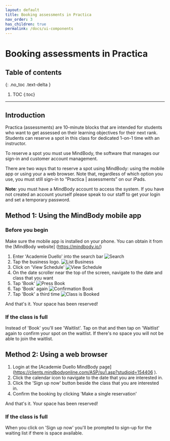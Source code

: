 ```yaml
---
layout: default
title: Booking assessments in Practica 
nav_order: 3
has_children: true
permalink: /docs/ui-components
---
```

# Booking assessments in Practica

## Table of contents
{: .no_toc .text-delta }

1. TOC
{:toc}

---

## Introduction
Practica (assessments) are 10-minute blocks that are intended for students who want to get assessed on their learning
objectives for their next rank. Students can reserve a spot in this class for dedicated 1-on-1 time with an instructor.

To reserve a spot you must use MindBody, the software that manages our sign-in and customer account management.

There are two ways that to reserve a spot using MindBody: using the mobile app or using your a web browser.
Note that, regardless of which option you use, you must still sign-in to “Practica | assessments” on our iPads.

**Note**: you must have a MindBody account to access the system. If you have not created an account yourself please speak
to our staff to get your login and set a temporary password.
 
## Method 1: Using the MindBody mobile app

### Before you begin
Make sure the mobile app is installed on your phone. You can obtain it from the [MindBody website] (https://mindbody.io/)

1. Enter 'Academie Duello' into the search bar
![Search](https://github.com/clintonbf/Lynns-and-Clints-doc-project/blob/gh-pages/assets/images/practica-mobile-1.png?raw=true)
2. Tap the business logo.
![List Business](https://github.com/clintonbf/Lynns-and-Clints-doc-project/blob/gh-pages/assets/images/practica-desktop-2.png?raw=true)
3. Click on 'View Schedule'
![View Schedule](https://github.com/clintonbf/Lynns-and-Clints-doc-project/blob/gh-pages/assets/images/practica-mobile-3.png?raw=true)
4. On the date scroller near the top of the screen, navigate to the date and class that you want
5. Tap 'Book'
![Press Book](https://github.com/clintonbf/Lynns-and-Clints-doc-project/blob/gh-pages/assets/images/practica-mobile-5.png?raw=true)
6. Tap 'Book' again
![Confirmation Book](https://github.com/clintonbf/Lynns-and-Clints-doc-project/blob/gh-pages/assets/images/practica-mobile-6.png?raw=true)
7. Tap 'Book' a third time
![Class is Booked](https://github.com/clintonbf/Lynns-and-Clints-doc-project/blob/gh-pages/assets/images/practica-mobile-end.png?raw=true)
  
And that's it. Your space has been reserved!
 
### If the class is full
Instead of 'Book' you'll see 'Waitlist'. Tap on that and then tap on 'Waitlist' again to confirm your spot on the waitlist.
If there's no space you will not be able to join the waitlist.
 
 
## Method 2: Using a web browser

1. Login at the [Academie Duello MindBody page] (https://clients.mindbodyonline.com/ASP/su1.asp?studioid=154406
).
2. Click the calendar icon to navigate to the date that you are interested in.
3. Click the 'Sign up now' button beside the class that you are interested in.
4. Confirm the booking by clicking 'Make a single reservation'

And that's it. Your space has been reserved!

### If the class is full
When you click on 'Sign up now' you'll be prompted to sign-up for the waiting list if there is space available.
